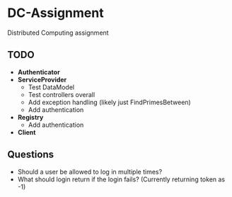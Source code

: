 # DC-Assignment
Distributed Computing assignment

## TODO
- **Authenticator**
- **ServiceProvider**
  - Test DataModel
  - Test controllers overall
  - Add exception handling (likely just FindPrimesBetween)
  - Add authentication
- **Registry**
  - Add authentication
- **Client**


## Questions
- Should a user be allowed to log in multiple times?
- What should login return if the login fails? (Currently returning token as -1)
